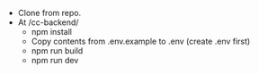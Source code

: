- Clone from repo.
- At /cc-backend/ 
  - npm install
  - Copy contents from .env.example to .env (create .env first)
  - npm run build
  - npm run dev

